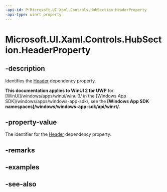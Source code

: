 ```yaml
---
-api-id: P:Microsoft.UI.Xaml.Controls.HubSection.HeaderProperty
-api-type: winrt property
---
```


<!-- Property syntax
public Windows.UI.Xaml.DependencyProperty HeaderProperty { get; }
-->

# Microsoft.UI.Xaml.Controls.HubSection.HeaderProperty

## -description
Identifies the [Header](hubsection_header.md) dependency property.

**This documentation applies to WinUI 2 for UWP** for [WinUI]/windows/apps/winui/winui3/ in the [Windows App SDK]/windows/apps/windows-app-sdk/, see the **[Windows App SDK namespaces]/windows/windows-app-sdk/api/winrt/**.

## -property-value
The identifier for the [Header](hubsection_header.md) dependency property.

## -remarks

## -examples

## -see-also

